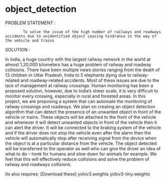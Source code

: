 # object_detection

PROBLEM STATEMENT :
            
            To solve the issue of the high number of railways and roadways accidents due to unidentified object causing hindrance in the way of the vehicle and trains

            
SOLUTION :
 
 
In India, a huge country with the largest railway network in the world at almost 1,20,000 kilometers has a huge problem of railway and roadway collisions. There have been multiple news stories ranging from the death of 13 children in Uttar Pradesh, India to 5 elephants dying due to railway-related and roadway-related accidents. Most of these issues are due to the lack of management at railway crossings. Human monitoring has been a proposed solution, however, due to India’s sheer scale, it is very difficult to monitor every crossing, especially in rural and forested areas. In this project, we are proposing a system that can automate the monitoring of railway crossings and roadways. We plan on creating an object detection algorithm that can detect the presence of an unwanted object in front of the vehicle or trains. These objects will be attached to the front of the vehicle and whenever it will detect unwanted objects in front of the vehicle then it can alert the driver. It will be connected to the braking system of the vehicle and if the driver does not stop the vehicle even after the alarm then the vehicle will automatically stop after receiving signal from the device when the object is at a particular distance from the vehicle. The object detected will be transferred to the operator as well who can give the driver an idea of what to do – honk for humans and slow down for animals for example. We feel that this will effectively reduce collisions and solve the problem of railway and roadways collisions.

Its also requires: [Download these]
yolov3.weights
yolov3-tiny.weights

